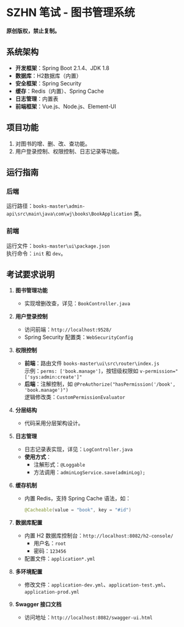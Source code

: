 # SZHN 笔试 - 图书管理系统

**原创版权，禁止复制。**

## 系统架构

- **开发框架**：Spring Boot 2.1.4、JDK 1.8
- **数据库**：H2数据库（内置）
- **安全框架**：Spring Security
- **缓存**：Redis（内置）、Spring Cache
- **日志管理**：内置表
- **前端框架**：Vue.js、Node.js、Element-UI

## 项目功能

1. 对图书的增、删、改、查功能。
2. 用户登录控制、权限控制、日志记录等功能。

## 运行指南

### 后端
运行路径：`books-master\admin-api\src\main\java\com\wj\books\BookApplication` 类。

### 前端
运行文件：`books-master\ui\package.json`  
执行命令：`init` 和 `dev`。

## 考试要求说明

1. **图书管理功能**
    - 实现增删改查，详见：`BookController.java`

2. **用户登录控制**
    - 访问前端：`http://localhost:9528/`
    - Spring Security 配置类：`WebSecurityConfig`

3. **权限控制**
    - **前端**：路由文件 `books-master\ui\src\router\index.js`  
      示例：`perms: ['book.manage']`，按钮级权限如 `v-permission="['sys:admin:create']"`
    - **后端**：注解控制，如 `@PreAuthorize("hasPermission('/book', 'book.manage')")`  
      逻辑修改类：`CustomPermissionEvaluator`

4. **分层结构**
    - 代码采用分层架构设计。

5. **日志管理**
    - 日志记录表实现，详见：`LogController.java`
    - **使用方式**：
        - 注解形式：`@Loggable`
        - 方法调用：`adminLogService.save(adminLog);`

6. **缓存机制**
    - 内置 Redis，支持 Spring Cache 语法，如：
      ```java
      @Cacheable(value = "book", key = "#id")
      ```

7. **数据库配置**
    - 内置 H2 数据库控制台：`http://localhost:8082/h2-console/`
        - 用户名：`root`
        - 密码：`123456`
    - 配置文件：`application*.yml`

8. **多环境配置**
    - 修改文件：`application-dev.yml`、`application-test.yml`、`application-prod.yml`

9. **Swagger 接口文档**
    - 访问地址：`http://localhost:8082/swagger-ui.html`